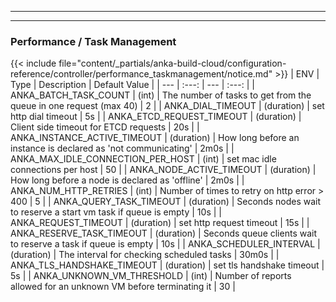 
---
---
### Performance / Task Management
{{< include file="content/_partials/anka-build-cloud/configuration-reference/controller/performance_taskmanagement/notice.md" >}}
| ENV | Type | Description | Default Value |
| --- | :---: | --- | :---: |
| ANKA_BATCH_TASK_COUNT | (int) | The number of tasks to get from the queue in one request (max 40) | 2 |
| ANKA_DIAL_TIMEOUT | (duration) | set http dial timeout | 5s |
| ANKA_ETCD_REQUEST_TIMEOUT | (duration) | Client side timeout for ETCD requests | 20s |
| ANKA_INSTANCE_ACTIVE_TIMEOUT | (duration) | How long before an instance is declared as 'not communicating' | 2m0s |
| ANKA_MAX_IDLE_CONNECTION_PER_HOST | (int) | set mac idle connections per host | 50 |
| ANKA_NODE_ACTIVE_TIMEOUT | (duration) | How long before a node is declared as 'offline' | 2m0s |
| ANKA_NUM_HTTP_RETRIES | (int) | Number of times to retry on http error > 400 | 5 |
| ANKA_QUERY_TASK_TIMEOUT | (duration) | Seconds nodes wait to reserve a start vm task if queue is empty | 10s |
| ANKA_REQUEST_TIMEOUT | (duration) | set http request timeout | 15s |
| ANKA_RESERVE_TASK_TIMEOUT | (duration) | Seconds queue clients wait to reserve a task if queue is empty | 10s |
| ANKA_SCHEDULER_INTERVAL | (duration) | The interval for checking scheduled tasks | 30m0s |
| ANKA_TLS_HANDSHAKE_TIMEOUT | (duration) | set tls handshake timeout | 5s |
| ANKA_UNKNOWN_VM_THRESHOLD | (int) | Number of reports allowed for an unknown VM before terminating it | 30 |
